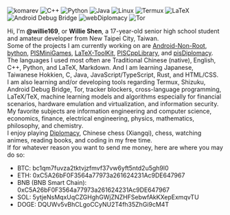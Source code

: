 ![komarev](https://komarev.com/ghpvc/?username=Willie169&color=brightgreen&label=Profile+Views&abbreviated=true)
![C++](https://img.shields.io/badge/C++-00599C)
![Python](https://img.shields.io/badge/Python-3776AB)
![Java](https://img.shields.io/badge/Java-F89820)
![Linux](https://img.shields.io/badge/Linux-FCC624)
![Termux](https://img.shields.io/badge/Termux-000000)
![LaTeX](https://img.shields.io/badge/LaTeX-008080)
![Android Debug Bridge](https://img.shields.io/badge/Android%20Debug%20Bridge-3DDC84)
![webDiplomacy](https://img.shields.io/badge/webDiplomacy-35781D)
![Tor](https://img.shields.io/badge/Tor-80449C)

Hi, I’m **@willie169**, or **Willie Shen**, a 17-year-old senior high school student and amateur developer from New Taipei City, Taiwan.\
Some of the projects I am currently working on are [Android-Non-Root](https://github.com/Willie169/Android-Non-Root), [bython](https://github.com/Willie169/bython), [PISMiniGames](https://github.com/PythonIsSlowOrg/PISMiniGames), [LaTeX-ToolKit](https://github.com/Willie169/LaTeX-ToolKit), [PISCppLibrary](https://github.com/PythonIsSlowOrg/PISCppLibrary), and [pisDiplomacy](https://github.com/PythonIsSlowOrg/pisDiplomacy).\
The languages I used most often are Traditional Chinese (native), English, C++, Python, and LaTeX, Markdown. And I am learning Japanese, Taiwanese Hokkien, C, Java, JavaScript/TypeScript, Rust, and HTML/CSS.\
I am also learning and/or developing tools regarding Termux, Shizuku, Android Debug Bridge, Tor, tracker blockers, cross-language programming, LaTeX/TeX, machine learning models and algorithms especially for financial scenarios, hardware emulation and virtualization, and information security.\
My favorite subjects are information engineering and computer science, economics, finance, electrical engineering, physics, mathematics, philosophy, and chemistry.\
I enjoy playing [Diplomacy](https://webdiplomacy.net/userprofile.php?userID=222135), Chinese chess (Xiangqi), chess, watching animes, reading books, and coding in my free time.\
If for whatever reason you want to send me money, here are where you may do so:
- BTC:
  bc1qm7fuvza2tktvjzfmvf37vw6yft5ntd2u5gh9l0
- ETH:
  0xC5A26bF0F3564a77973a261624231Ac9DE647967
- BNB (BNB Smart Chain):
  0xC5A26bF0F3564a77973a261624231Ac9DE647967
- SOL:
  5ytjeNsMqxUqCZGHghGWjZNZHFSebwfAkKXepExmqvTU
- DOGE:
  DQUWv5vBhCLgoCCyNU2T4fh35ZhGi9cM4T